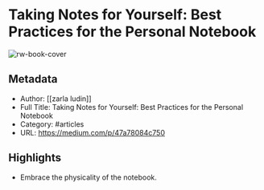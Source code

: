 # Taking Notes for Yourself: Best Practices for the Personal Notebook

![rw-book-cover](https://readwise-assets.s3.amazonaws.com/static/images/article4.6bc1851654a0.png)

## Metadata
- Author: [[zarla ludin]]
- Full Title: Taking Notes for Yourself: Best Practices for the Personal Notebook
- Category: #articles
- URL: https://medium.com/p/47a78084c750

## Highlights
- Embrace the physicality of the notebook.
